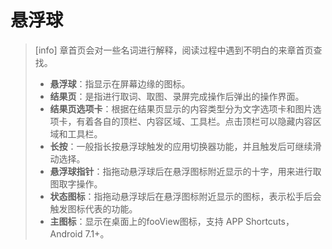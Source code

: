 # 悬浮球

> \[info\] 章首页会对一些名词进行解释，阅读过程中遇到不明白的来章首页查找。
>
> * **悬浮球**：指显示在屏幕边缘的图标。
> * **结果页**：是指进行取词、取图、录屏完成操作后弹出的操作界面。
> * **结果页选项卡**：根据在结果页显示的内容类型分为文字选项卡和图片选项卡，有着各自的顶栏、内容区域、工具栏。点击顶栏可以隐藏内容区域和工具栏。
> * **长按**：一般指长按悬浮球触发的应用切换器功能，并且触发后可继续滑动选择。
> * **悬浮球指针**：指拖动悬浮球后在悬浮图标附近显示的十字，用来进行取图取字操作。
> * **状态图标**：指拖动悬浮球后在悬浮图标附近显示的图标，表示松手后会触发图标代表的功能。
> * **主图标**：显示在桌面上的fooView图标，支持 APP Shortcuts，Android 7.1+。

